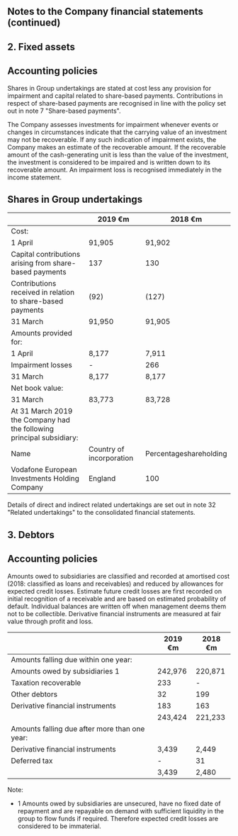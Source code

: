 ## Notes to the Company financial statements (continued)

## 2. Fixed assets

## Accounting policies

Shares in Group undertakings are stated at cost less any provision for impairment and capital related to share-based payments. Contributions in respect of share-based payments are recognised in line with the policy set out in note 7 "Share-based payments".

The Company assesses investments for impairment whenever events or changes in circumstances indicate that the carrying value of an investment may not be recoverable. If any such indication of impairment exists, the Company makes an estimate of the recoverable amount. If the recoverable amount of the cash-generating unit is less than the value of the investment, the investment is considered to be impaired and is written down to its recoverable amount. An impairment loss is recognised immediately in the income statement.

## Shares in Group undertakings

|                                                                      | 2019 €m                  | 2018  €m               |
|----------------------------------------------------------------------|--------------------------|------------------------|
| Cost:                                                                |                          |                        |
| 1 April                                                              | 91,905                   | 91,902                 |
| Capital contributions arising from share-based payments              | 137                      | 130                    |
| Contributions received in relation to share-based payments           | (92)                     | (127)                  |
| 31 March                                                             | 91,950                   | 91,905                 |
| Amounts provided for:                                                |                          |                        |
| 1 April                                                              | 8,177                    | 7,911                  |
| Impairment losses                                                    | -                        | 266                    |
| 31 March                                                             | 8,177                    | 8,177                  |
| Net book value:                                                      |                          |                        |
| 31 March                                                             | 83,773                   | 83,728                 |
| At 31 March 2019 the Company had the following principal subsidiary: |                          |                        |
| Name                                                                 | Country of incorporation | Percentageshareholding |
| Vodafone European Investments Holding Company                        | England                  | 100                    |

Details of direct and indirect related undertakings are set out in note 32 "Related undertakings" to the consolidated financial statements.

## 3. Debtors

## Accounting policies

Amounts owed to subsidiaries are classified and recorded at amortised cost (2018: classified as loans and receivables) and reduced by allowances for expected credit losses. Estimate future credit losses are first recorded on initial recognition of a receivable and are based on estimated probability of default. Individual balances are written off when management deems them not to be collectible. Derivative financial instruments are measured at fair value through profit and loss.

|                                               | 2019  €m   | 2018 €m   |
|-----------------------------------------------|------------|-----------|
| Amounts falling due within one year:          |            |           |
| Amounts owed by subsidiaries 1                | 242,976    | 220,871   |
| Taxation recoverable                          | 233        | -         |
| Other debtors                                 | 32         | 199       |
| Derivative financial instruments              | 183        | 163       |
|                                               | 243,424    | 221,233   |
| Amounts falling due after more than one year: |            |           |
| Derivative financial instruments              | 3,439      | 2,449     |
| Deferred tax                                  | -          | 31        |
|                                               | 3,439      | 2,480     |

Note:

- 1 Amounts owed by subsidiaries are unsecured, have no fixed date of repayment and are repayable on demand with sufficient liquidity in the group to flow funds if required. Therefore expected credit losses are considered to be immaterial.
